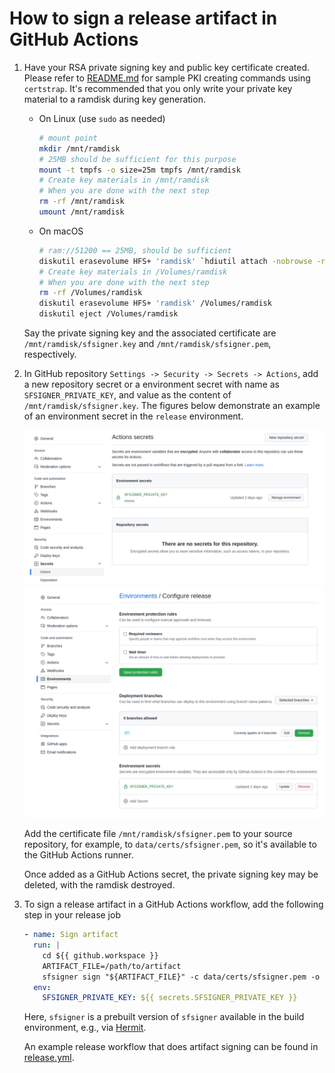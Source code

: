 # How to sign a release artifact in GitHub Actions

1. Have your RSA private signing key and public key certificate created.
Please refer to [README.md](../README.md#how-to-use) for sample PKI
creating commands using `certstrap`. It's recommended that you only
write your private key material to a ramdisk during key generation.

   - On Linux (use `sudo` as needed)

     ```bash
     # mount point
     mkdir /mnt/ramdisk
     # 25MB should be sufficient for this purpose
     mount -t tmpfs -o size=25m tmpfs /mnt/ramdisk
     # Create key materials in /mnt/ramdisk
     # When you are done with the next step
     rm -rf /mnt/ramdisk
     umount /mnt/ramdisk
     ```

   - On macOS

     ```bash
     # ram://51200 == 25MB, should be sufficient
     diskutil erasevolume HFS+ 'ramdisk' `hdiutil attach -nobrowse -nomount ram://51200`
     # Create key materials in /Volumes/ramdisk
     # When you are done with the next step
     rm -rf /Volumes/ramdisk
     diskutil erasevolume HFS+ 'ramdisk' /Volumes/ramdisk
     diskutil eject /Volumes/ramdisk
     ```

   Say the private signing key and the associated certificate are
   `/mnt/ramdisk/sfsigner.key` and `/mnt/ramdisk/sfsigner.pem`, respectively.

2. In GitHub repository `Settings -> Security -> Secrets -> Actions`,
add a new repository secret or a environment secret with name as
`SFSIGNER_PRIVATE_KEY`, and value as the content of
`/mnt/ramdisk/sfsigner.key`. The figures below demonstrate an example of
an environment secret in the `release` environment.

   ![GitHub Action Secrets](img/actionsecrets.png "GitHub Action Secrets")
   ![Environment Secrets](img/environmentsecret.png "Environment Secrets")

   Add the certificate file `/mnt/ramdisk/sfsigner.pem` to your source
   repository, for example, to `data/certs/sfsigner.pem`, so it's
   available to the GitHub Actions runner.

   Once added as a GitHub Actions secret, the private signing key may be
   deleted, with the ramdisk destroyed.

3. To sign a release artifact in a GitHub Actions workflow, add the following step in your release job

   ```yaml
   - name: Sign artifact
     run: |
       cd ${{ github.workspace }}
       ARTIFACT_FILE=/path/to/artifact
       sfsigner sign "${ARTIFACT_FILE}" -c data/certs/sfsigner.pem -o "${ARTIFACT_FILE}.sig" 
     env:
       SFSIGNER_PRIVATE_KEY: ${{ secrets.SFSIGNER_PRIVATE_KEY }}
    ```

    Here, `sfsigner` is a prebuilt version of `sfsigner` available in
    the build environment, e.g., via
    [Hermit](https://github.com/cashapp/hermit).

    An example release workflow that does artifact signing can be found
    in
    [release.yml](https://github.com/syncom/sf-signer/blob/cc88ae04208e195a3a97441ce338e3d2b9413abb/.github/workflows/release.yml#L56-L66).
